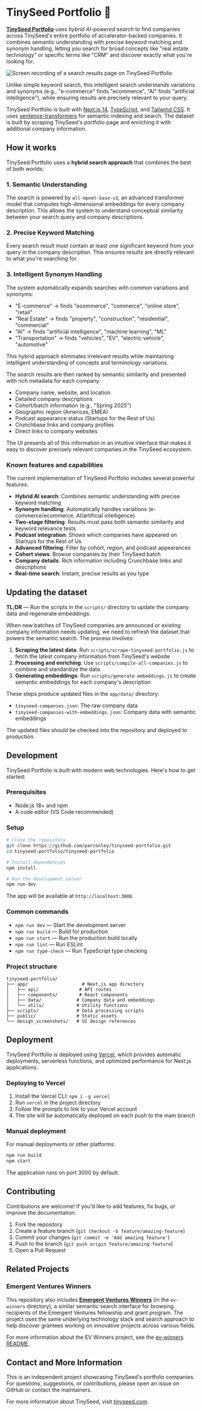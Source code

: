 # TinySeed Portfolio 🌱

[**TinySeed Portfolio**](https://tinyseedportfolio.com/) uses _hybrid AI-powered search_ to find companies across TinySeed's entire portfolio of accelerator-backed companies. It combines semantic understanding with precise keyword matching and synonym handling, letting you search for broad concepts like "real estate technology" or specific terms like "CRM" and discover exactly what you're looking for.

![Screen recording of a search results page on TinySeed Portfolio](/public/tinyseed-portfolio-recording.gif)

Unlike simple keyword search, this intelligent search understands variations and synonyms (e.g., "e-commerce" finds "ecommerce", "AI" finds "artificial intelligence"), while ensuring results are precisely relevant to your query.

TinySeed Portfolio is built with [Next.js 14](https://nextjs.org/), [TypeScript](https://www.typescriptlang.org/), and [Tailwind CSS](https://tailwindcss.com/). It uses [sentence-transformers](https://www.sbert.net/) for semantic indexing and search. The dataset is built by scraping TinySeed's portfolio page and enriching it with additional company information.

## How it works

TinySeed Portfolio uses a **hybrid search approach** that combines the best of both worlds:

### 1. **Semantic Understanding**
The search is powered by `all-mpnet-base-v2`, an advanced transformer model that computes high-dimensional embeddings for every company description. This allows the system to understand conceptual similarity between your search query and company descriptions.

### 2. **Precise Keyword Matching**
Every search result must contain at least one significant keyword from your query in the company description. This ensures results are directly relevant to what you're searching for.

### 3. **Intelligent Synonym Handling**
The system automatically expands searches with common variations and synonyms:
- "E-commerce" → finds "ecommerce", "commerce", "online store", "retail"
- "Real Estate" → finds "property", "construction", "residential", "commercial"
- "AI" → finds "artificial intelligence", "machine learning", "ML"
- "Transportation" → finds "vehicles", "EV", "electric vehicle", "automotive"

This hybrid approach eliminates irrelevant results while maintaining intelligent understanding of concepts and terminology variations.

The search results are then ranked by semantic similarity and presented with rich metadata for each company:

- Company name, website, and location
- Detailed company descriptions
- Cohort/batch information (e.g., "Spring 2025")
- Geographic region (Americas, EMEA)
- Podcast appearance status (Startups for the Rest of Us)
- Crunchbase links and company profiles
- Direct links to company websites

The UI presents all of this information in an intuitive interface that makes it easy to discover precisely relevant companies in the TinySeed ecosystem.

### Known features and capabilities

The current implementation of TinySeed Portfolio includes several powerful features:

- **Hybrid AI search**: Combines semantic understanding with precise keyword matching
- **Synonym handling**: Automatically handles variations (e-commerce/ecommerce, AI/artificial intelligence)
- **Two-stage filtering**: Results must pass both semantic similarity and keyword relevance tests
- **Podcast integration**: Shows which companies have appeared on Startups for the Rest of Us
- **Advanced filtering**: Filter by cohort, region, and podcast appearances
- **Cohort views**: Browse companies by their TinySeed batch
- **Company details**: Rich information including Crunchbase links and descriptions
- **Real-time search**: Instant, precise results as you type

## Updating the dataset

**TL;DR** — Run the scripts in the `scripts/` directory to update the company data and regenerate embeddings.

When new batches of TinySeed companies are announced or existing company information needs updating, we need to refresh the dataset that powers the semantic search. The process involves:

1. **Scraping the latest data**: Run `scripts/scrape-tinyseed-portfolio.js` to fetch the latest company information from TinySeed's website
2. **Processing and enriching**: Use `scripts/compile-all-companies.js` to combine and standardize the data
3. **Generating embeddings**: Run `scripts/generate-embeddings.js` to create semantic embeddings for each company's description

These steps produce updated files in the `app/data/` directory:
- `tinyseed-companies.json`: The raw company data
- `tinyseed-companies-with-embeddings.json`: Company data with semantic embeddings

The updated files should be checked into the repository and deployed to production.

## Development

TinySeed Portfolio is built with modern web technologies. Here's how to get started:

### Prerequisites

- Node.js 18+ and npm
- A code editor (VS Code recommended)

### Setup

```bash
# Clone the repository
git clone https://github.com/parconley/tinyseed-portfolio.git
cd tinyseed-portfolio/tinyseed-portfolio

# Install dependencies
npm install

# Run the development server
npm run dev
```

The app will be available at `http://localhost:3000`.

### Common commands

- `npm run dev` — Start the development server
- `npm run build` — Build for production
- `npm run start` — Run the production build locally
- `npm run lint` — Run ESLint
- `npm run type-check` — Run TypeScript type checking

### Project structure

```
tinyseed-portfolio/
├── app/                    # Next.js app directory
│   ├── api/               # API routes
│   ├── components/        # React components
│   ├── data/             # Company data and embeddings
│   └── utils/            # Utility functions
├── scripts/              # Data processing scripts
├── public/               # Static assets
└── design_screenshots/   # UI design references
```

## Deployment

TinySeed Portfolio is deployed using [Vercel](https://vercel.com/), which provides automatic deployments, serverless functions, and optimized performance for Next.js applications.

### Deploying to Vercel

1. Install the Vercel CLI: `npm i -g vercel`
2. Run `vercel` in the project directory
3. Follow the prompts to link to your Vercel account
4. The site will be automatically deployed on each push to the main branch

### Manual deployment

For manual deployments or other platforms:
```bash
npm run build
npm start
```

The application runs on port 3000 by default.

## Contributing

Contributions are welcome! If you'd like to add features, fix bugs, or improve the documentation:

1. Fork the repository
2. Create a feature branch (`git checkout -b feature/amazing-feature`)
3. Commit your changes (`git commit -m 'Add amazing feature'`)
4. Push to the branch (`git push origin feature/amazing-feature`)
5. Open a Pull Request

## Related Projects

### Emergent Ventures Winners

This repository also includes **[Emergent Ventures Winners](https://evwinners.org)** (in the `ev-winners` directory), a similar semantic search interface for browsing recipients of the Emergent Ventures fellowship and grant program. The project uses the same underlying technology stack and search approach to help discover grantees working on innovative projects across various fields.

For more information about the EV Winners project, see the [ev-winners README](../ev-winners/README.md).

## Contact and More Information

This is an independent project showcasing TinySeed's portfolio companies. For questions, suggestions, or contributions, please open an issue on GitHub or contact the maintainers.

For more information about TinySeed, visit [tinyseed.com](https://tinyseed.com).